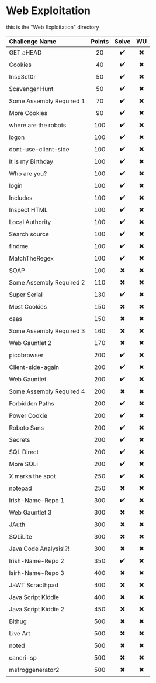 # Web Exploitation
this is the "Web Exploitation" directory

| Challenge Name | Points | Solve | WU |
|:----------|:----------:|:----------:|:----------:|
| GET aHEAD | 20 | ✔️ | ✖️ |
| Cookies | 40 | ✔️ | ✖️ |
| Insp3ct0r | 50 | ✔️ | ✖️ |
| Scavenger Hunt | 50 | ✔️ | ✖️ |
| Some Assembly Required 1 | 70 | ✔️ | ✖️ |
| More Cookies | 90 | ✔️ | ✖️ |
| where are the robots | 100 | ✔️ | ✖️ |
| logon | 100 | ✔️ | ✖️ |
| dont-use-client-side | 100 | ✔️ | ✖️ |
| It is my Birthday | 100 | ✔️ | ✖️ |
| Who are you? | 100 | ✔️ | ✖️ |
| login | 100 | ✔️ | ✖️ |
| Includes | 100 | ✔️ | ✖️ |
| Inspect HTML | 100 | ✔️ | ✖️ |
| Local Authority | 100 | ✔️ | ✖️ |
| Search source | 100 | ✔️ | ✖️ |
| findme | 100 | ✔️ | ✖️ |
| MatchTheRegex | 100 | ✔️ | ✖️ |
| SOAP | 100 | ✖️ | ✖️ |
| Some Assembly Required 2 | 110 | ✖️ | ✖️ |
| Super Serial | 130 | ✔️ | ✖️ |
| Most Cookies | 150 | ✖️ | ✖️ |
| caas | 150 | ✖️ | ✖️ |
| Some Assembly Required 3 | 160 | ✖️ | ✖️ |
| Web Gauntlet 2 | 170 | ✖️ | ✖️ |
| picobrowser | 200 | ✔️ | ✖️ |
| Client-side-again | 200 | ✔️ | ✖️ |
| Web Gauntlet | 200 | ✔️ | ✖️ |
| Some Assembly Required 4 | 200 | ✖️ | ✖️ |
| Forbidden Paths | 200 | ✔️ | ✖️ |
| Power Cookie | 200 | ✔️ | ✖️ |
| Roboto Sans | 200 | ✔️ | ✖️ |
| Secrets | 200 | ✔️ | ✖️ |
| SQL Direct | 200 | ✔️ | ✖️ |
| More SQLi | 200 | ✔️ | ✖️ |
| X marks the spot | 250 | ✔️ | ✖️ |
| notepad | 250 | ✖️ | ✖️ |
| Irish-Name-Repo 1 | 300 | ✔️ | ✖️ |
| Web Gauntlet 3 | 300 | ✖️ | ✖️ |
| JAuth | 300 | ✖️ | ✖️ |
| SQLiLite | 300 | ✖️ | ✖️ |
| Java Code Analysis!?! | 300 | ✖️ | ✖️ |
| Irish-Name-Repo 2 | 350 | ✔️ | ✖️ |
| Isirh-Name-Repo 3 | 400 | ✖️ | ✖️ |
| JaWT Scracthpad | 400 | ✖️ | ✖️ |
| Java Script Kiddie | 400 | ✖️ | ✖️ |
| Java Script Kiddie 2 | 450 | ✖️ | ✖️ |
| Bithug | 500 | ✖️ | ✖️ |
| Live Art | 500 | ✖️ | ✖️ |
| noted | 500 | ✖️ | ✖️ |
| cancri-sp | 500 | ✖️ | ✖️ |
| msfroggenerator2 | 500 | ✖️ | ✖️ |

